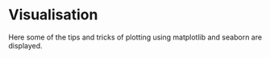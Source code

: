 # Visualisation
Here some of the tips and tricks of plotting using matplotlib and seaborn are displayed.
